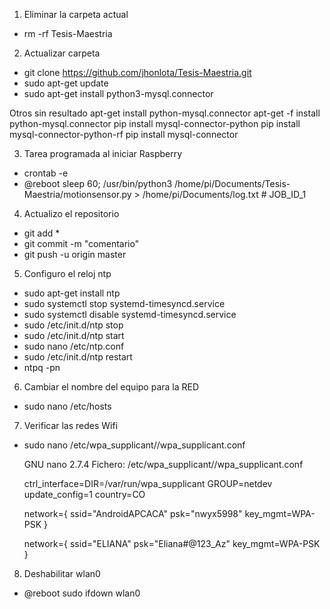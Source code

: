 1. Eliminar la carpeta actual
- rm -rf Tesis-Maestria

2. Actualizar carpeta
- git clone https://github.com/jhonlota/Tesis-Maestria.git
- sudo apt-get update
- sudo apt-get install python3-mysql.connector

Otros sin resultado
apt-get install python-mysql.connector
apt-get -f install python-mysql.connector
pip install mysql-connector-python
pip install mysql-connector-python-rf
pip install mysql-connector

3. Tarea programada al iniciar Raspberry
- crontab -e
- @reboot sleep 60; /usr/bin/python3 /home/pi/Documents/Tesis-Maestria/motionsensor.py  > /home/pi/Documents/log.txt # JOB_ID_1

4. Actualizo el repositorio
- git add *
- git commit -m "comentario"
- git push -u origin master

5. Configuro el reloj ntp
- sudo apt-get install ntp
- sudo systemctl stop systemd-timesyncd.service
- sudo systemctl disable systemd-timesyncd.service
- sudo /etc/init.d/ntp stop
- sudo /etc/init.d/ntp start
- sudo nano /etc/ntp.conf
- sudo /etc/init.d/ntp restart
- ntpq -pn

6. Cambiar el nombre del equipo para la RED
- sudo nano /etc/hosts

7. Verificar las redes Wifi
- sudo nano /etc/wpa_supplicant//wpa_supplicant.conf 

  GNU nano 2.7.4 Fichero: /etc/wpa_supplicant//wpa_supplicant.conf              

  ctrl_interface=DIR=/var/run/wpa_supplicant GROUP=netdev
  update_config=1
  country=CO

  network={
        ssid="AndroidAPCACA"
        psk="nwyx5998"
        key_mgmt=WPA-PSK
}

  network={
        ssid="ELIANA"
        psk="Eliana#@123_Az"
        key_mgmt=WPA-PSK
}

8. Deshabilitar wlan0
- @reboot sudo ifdown wlan0




